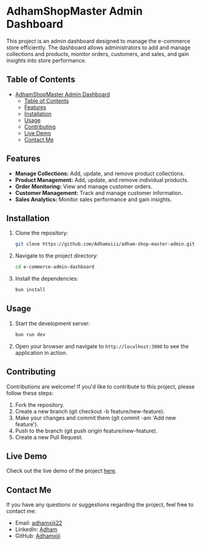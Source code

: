 # AdhamShopMaster Admin Dashboard

This project is an admin dashboard designed to manage the e-commerce store efficiently. The dashboard allows administrators to add and manage collections and products, monitor orders, customers, and sales, and gain insights into store performance.

## Table of Contents

- [AdhamShopMaster Admin Dashboard](#adhamshopmaster-admin-dashboard)
  - [Table of Contents](#table-of-contents)
  - [Features](#features)
  - [Installation](#installation)
  - [Usage](#usage)
  - [Contributing](#contributing)
  - [Live Demo](#live-demo)
  - [Contact Me](#contact-me)

## Features

- **Manage Collections:** Add, update, and remove product collections.
- **Product Management:** Add, update, and remove individual products.
- **Order Monitoring:** View and manage customer orders.
- **Customer Management:** Track and manage customer information.
- **Sales Analytics:** Monitor sales performance and gain insights.

## Installation

1. Clone the repository:
   ```bash
   git clone https://github.com/Adhamxiii/adham-shop-master-admin.git
   ```
2. Navigate to the project directory:
   ```bash
   cd e-commerce-admin-dashboard
   ```
3. Install the dependencies:
   ```bash
   bun install
   ```

## Usage

1. Start the development server:
   ```bash
   bun run dev
   ```
2. Open your browser and navigate to `http://localhost:3000` to see the application in action.

## Contributing

Contributions are welcome! If you'd like to contribute to this project, please follow these steps:

1. Fork the repository.
2. Create a new branch (git checkout -b feature/new-feature).
3. Make your changes and commit them (git commit -am 'Add new feature').
4. Push to the branch (git push origin feature/new-feature).
5. Create a new Pull Request.

## Live Demo

Check out the live demo of the project [here](https://adham-shop-master-admin.vercel.app).

## Contact Me

If you have any questions or suggestions regarding the project, feel free to contact me:

- Email: [adhamxiii22](mailto:adhamxiii22@gmail.com)
- LinkedIn: [Adham](https://www.linkedin.com/in/adhamnasser/)
- GitHub: [Adhamxiii](https://github.com/Adhamxiii)

